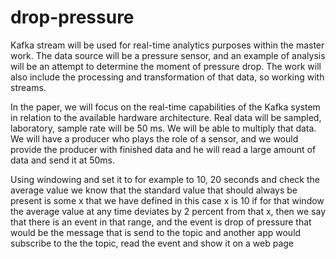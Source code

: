 # drop-pressure

Kafka stream will be used for real-time analytics purposes within the master work. 
The data source will be a pressure sensor, and an example of analysis will be an attempt to determine the moment of pressure drop. 
The work will also include the processing and transformation of that data, so working with streams.

In the paper, we will focus on the real-time capabilities of the Kafka system in relation to the available hardware architecture. 
Real data will be sampled, laboratory, sample rate will be 50 ms. We will be able to multiply that data.
We will have a producer who plays the role of a sensor, and we would provide the producer with finished data and he will read a 
large amount of data and send it at 50ms.

Using windowing and set it to for example to 10, 20 seconds and check the average value
we know that the standard value that should always be present is some x that we have defined in this case x is 10
if for that window the average value at any time
deviates by 2 percent from that x, then we say that there is an event in that range, and the event is drop of pressure
that would be the message that is send to the topic and another app would subscribe to the the topic, read the event and show it on a web page
